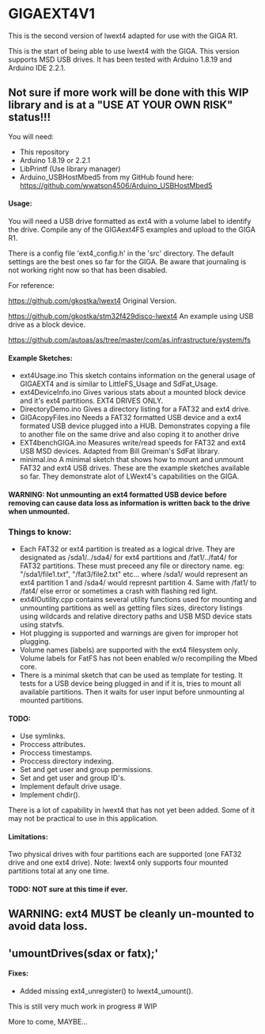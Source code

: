 # GIGAEXT4V1

This is the second version of lwext4 adapted for use with the GIGA R1. 

This is the start of being able to use lwext4 with the GIGA. This version supports MSD USB drives. It has been tested with Arduino 1.8.19 and Arduino IDE 2.2.1.

## Not sure if more work will be done with this WIP library and is at a "USE AT YOUR OWN RISK" status!!!

You will need:
- This repository
- Arduino 1.8.19 or 2.2.1
- LibPrintf (Use library manager)
- Arduino_USBHostMbed5 from my GitHub found here: https://github.com/wwatson4506/Arduino_USBHostMbed5

#### Usage:

You will need a USB drive formatted as ext4 with a volume label to identify the drive. Compile any of the GIGAext4FS examples and upload to the GIGA R1.

There is a config file 'ext4_config.h' in the 'src' directory. The default settings are the best ones so far for the GIGA. Be aware that journaling is not working right now so that has been disabled.

For reference:

https://github.com/gkostka/lwext4 Original Version.

https://github.com/gkostka/stm32f429disco-lwext4 An example using USB drive as a block device.

https://github.com/autoas/as/tree/master/com/as.infrastructure/system/fs  

#### Example Sketches:
- ext4Usage.ino This sketch contains information on the general usage of GIGAEXT4 and is similar to LittleFS_Usage and SdFat_Usage.
- ext4DeviceInfo.ino Gives various stats about a mounted block device and it's ext4 partitions. EXT4 DRIVES ONLY.
- DirectoryDemo.ino Gives a directory listing for a FAT32 and ext4 drive.
- GIGAcopyFiles.ino Needs a FAT32 formatted USB device and a ext4 formated USB device plugged into a HUB. Demonstrates copying a file
  to another file on the same drive and also coping it to another drive
- EXT4benchGIGA.ino Measures write/read speeds for FAT32 and ext4 USB MSD devices. Adapted from Bill Greiman's SdFat library.
- minimal.ino A minimal sketch that shows how to mount and unmount FAT32 and ext4 USB drives.
These are the example sketches available so far. They demonstrate alot of LWext4's capabilities on the GIGA.

#### WARNING: Not unmounting an ext4 formatted USB device before removing can cause data loss as information is written back to the drive when unmounted.

### Things to know:
- Each FAT32 or ext4 partition is treated as a logical drive. They are designated as
  /sda1/../sda4/ for ext4 partitions and /fat1/../fat4/ for FAT32 partitions. These must
  preceed any file or directory name. eg: "/sda1/file1.txt", "/fat3/file2.txt" etc...
  where /sda1/ would represent an ext4 partition 1 and /sda4/ would represnt partition 4.
  Same with /fat1/ to /fat4/ else error or sometimes a crash  with flashing red light.
- ext4IOutility.cpp contains several utility functions used for mounting and unmounting partitions
  as well as getting files sizes, directory listings using wildcards and relative directory paths
  and USB MSD device stats using statvfs.
- Hot plugging is supported and warnings are given for improper hot plugging.
- Volume names (labels) are supported with the ext4 filesystem only. Volume labels for FatFS has
  not been enabled w/o recompiling the Mbed core.
- There is  a minimal sketch that can be used as template for testing. It tests for a USB device
  being plugged in and if it is, tries to mount all available partitions. Then it waits for user input
  before unmounting al mounted partitions.
  
#### TODO:
- Use symlinks.
- Proccess attributes.
- Proccess timestamps.
- Proccess directory indexing.
- Set and get user and group permissions.
- Set and get user and group ID's.
- Implement default drive usage.
- Implement chdir().

There is a lot of capability in lwext4 that has not yet been added. Some of it may not be practical to use in this application.

#### Limitations:
 Two physical drives with four partitions each are supported (one FAT32 drive and one ext4 drive).
 Note: lwext4 only supports four mounted partitions total
       at any one time.

#### TODO: NOT sure at this time if ever.
 
 ## WARNING: ext4 MUST be cleanly un-mounted to avoid data loss.
 ##            'umountDrives(sdax or fatx);'
 
#### Fixes:
 - Added missing ext4_unregister() to lwext4_umount().

This is still very much work in progress # WIP

More to come, MAYBE...
